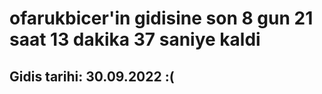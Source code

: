 # ofarukbicer'in gidisine son 8 gun 21 saat 13 dakika 37 saniye kaldi

## Gidis tarihi: 30.09.2022 :(